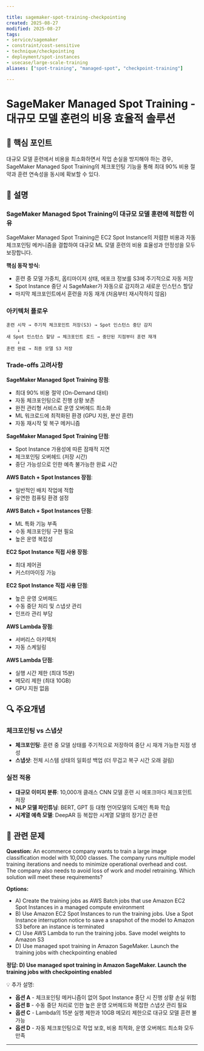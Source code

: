 ```yaml
---

title: sagemaker-spot-training-checkpointing
created: 2025-08-27
modified: 2025-08-27
tags:
- service/sagemaker
- constraint/cost-sensitive
- technique/checkpointing
- deployment/spot-instances
- usecase/large-scale-training
aliases: ["spot-training", "managed-spot", "checkpoint-training"]

---
```


# SageMaker Managed Spot Training - 대규모 모델 훈련의 비용 효율적 솔루션

## 🎯 핵심 포인트

대규모 모델 훈련에서 비용을 최소화하면서 작업 손실을 방지해야 하는 경우, SageMaker Managed Spot Training의 체크포인팅 기능을 통해 최대 90% 비용 절약과 훈련 연속성을 동시에 확보할 수 있다.

## 📝 설명

### SageMaker Managed Spot Training이 대규모 모델 훈련에 적합한 이유

SageMaker Managed Spot Training은 EC2 Spot Instance의 저렴한 비용과 자동 체크포인팅 메커니즘을 결합하여 대규모 ML 모델 훈련의 비용 효율성과 안정성을 모두 보장합니다. 

**핵심 동작 방식:**
- 훈련 중 모델 가중치, 옵티마이저 상태, 에포크 정보를 S3에 주기적으로 자동 저장
- Spot Instance 중단 시 SageMaker가 자동으로 감지하고 새로운 인스턴스 할당
- 마지막 체크포인트에서 훈련을 자동 재개 (처음부터 재시작하지 않음)

### 아키텍처 플로우

```
훈련 시작 → 주기적 체크포인트 저장(S3) → Spot 인스턴스 중단 감지
    ↓
새 Spot 인스턴스 할당 → 체크포인트 로드 → 중단된 지점부터 훈련 재개
    ↓
훈련 완료 → 최종 모델 S3 저장
```

### Trade-offs 고려사항

**SageMaker Managed Spot Training 장점**:
- 최대 90% 비용 절약 (On-Demand 대비)
- 자동 체크포인팅으로 진행 상황 보존
- 완전 관리형 서비스로 운영 오버헤드 최소화
- ML 워크로드에 최적화된 환경 (GPU 지원, 분산 훈련)
- 자동 재시작 및 복구 메커니즘

**SageMaker Managed Spot Training 단점**:
- Spot Instance 가용성에 따른 잠재적 지연
- 체크포인팅 오버헤드 (저장 시간)
- 중단 가능성으로 인한 예측 불가능한 완료 시간

**AWS Batch + Spot Instances 장점**:
- 일반적인 배치 작업에 적합
- 유연한 컴퓨팅 환경 설정

**AWS Batch + Spot Instances 단점**:
- ML 특화 기능 부족
- 수동 체크포인팅 구현 필요
- 높은 운영 복잡성

**EC2 Spot Instance 직접 사용 장점**:
- 최대 제어권
- 커스터마이징 가능

**EC2 Spot Instance 직접 사용 단점**:
- 높은 운영 오버헤드
- 수동 중단 처리 및 스냅샷 관리
- 인프라 관리 부담

**AWS Lambda 장점**:
- 서버리스 아키텍처
- 자동 스케일링

**AWS Lambda 단점**:
- 실행 시간 제한 (최대 15분)
- 메모리 제한 (최대 10GB)
- GPU 지원 없음

## 🔍 주요개념

### 체크포인팅 vs 스냅샷

- **체크포인팅**: 훈련 중 모델 상태를 주기적으로 저장하여 중단 시 재개 가능한 지점 생성
- **스냅샷**: 전체 시스템 상태의 일회성 백업 (더 무겁고 복구 시간 오래 걸림)

### 실전 적용

- **대규모 이미지 분류**: 10,000개 클래스 CNN 모델 훈련 시 에포크마다 체크포인트 저장
- **NLP 모델 파인튜닝**: BERT, GPT 등 대형 언어모델의 도메인 특화 학습
- **시계열 예측 모델**: DeepAR 등 복잡한 시계열 모델의 장기간 훈련

## 📝 관련 문제

**Question:** An ecommerce company wants to train a large image classification model with 10,000 classes. The company runs multiple model training iterations and needs to minimize operational overhead and cost. The company also needs to avoid loss of work and model retraining. Which solution will meet these requirements?

**Options:**

- A) Create the training jobs as AWS Batch jobs that use Amazon EC2 Spot Instances in a managed compute environment
- B) Use Amazon EC2 Spot Instances to run the training jobs. Use a Spot Instance interruption notice to save a snapshot of the model to Amazon S3 before an instance is terminated  
- C) Use AWS Lambda to run the training jobs. Save model weights to Amazon S3
- D) Use managed spot training in Amazon SageMaker. Launch the training jobs with checkpointing enabled

**정답: D) Use managed spot training in Amazon SageMaker. Launch the training jobs with checkpointing enabled**

💡 추가 설명:

- **옵션 A** - 체크포인팅 메커니즘이 없어 Spot Instance 중단 시 진행 상황 손실 위험
- **옵션 B** - 수동 중단 처리로 인한 높은 운영 오버헤드와 복잡한 스냅샷 관리 필요  
- **옵션 C** - Lambda의 15분 실행 제한과 10GB 메모리 제한으로 대규모 모델 훈련 불가능
- **옵션 D** - 자동 체크포인팅으로 작업 보호, 비용 최적화, 운영 오버헤드 최소화 모두 만족

---